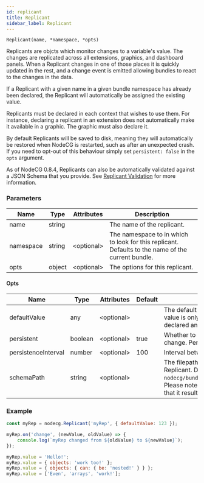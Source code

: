 ```yaml
---
id: replicant
title: Replicant
sidebar_label: Replicant
---
```


`Replicant(name, *namespace, *opts)`

Replicants are objcts which monitor changes to a variable's value. The changes are replicated across all extensions, graphics, and dashboard panels. When a Replicant changes in one of those places it is quickly updated in the rest, and a change event is emitted allowing bundles to react to the changes in the data.

If a Replicant with a given name in a given bundle namespace has already been declared, the Replicant will automatically be assigned the existing value.

Replicants must be declared in each context that wishes to use them. For instance, declaring a replicant in an extension does not automatically make it available in a graphic. The graphic must also declare it.

By default Replicants will be saved to disk, meaning they will automatically be restored when NodeCG is restarted, such as after an unexpected crash. If you need to opt-out of this behaviour simply set `persistent: false` in the `opts` argument.

As of NodeCG 0.8.4, Replicants can also be automatically validated against a JSON Schema that you provide. See [Replicant Validation](../replicant-schemas.md) for more information.

### Parameters

| Name      | Type   | Attributes    | Description                                                                                       |
| --------- | ------ | ------------- | ------------------------------------------------------------------------------------------------- |
| name      | string |               | The name of the replicant.                                                                        |
| namespace | string | &lt;optional> | The namespace to in which to look for this replicant. Defaults to the name of the current bundle. |
| opts      | object | &lt;optional> | The options for this replicant.                                                                   |

#### Opts

| Name                | Type    | Attributes    | Default                      | Description                                                                                                                                                                                                                                        |
| ------------------- | ------- | ------------- | ---------------------------- | -------------------------------------------------------------------------------------------------------------------------------------------------------------------------------------------------------------------------------------------------- |
| defaultValue        | any     | &lt;optional> |                              | The default value to instantiate this Replicant with. The default value is only applied if this Replicant has not previously been declared and if it has no persisted value.                                                                       |
| persistent          | boolean | &lt;optional> | true                         | Whether to persist the Replicant's value to disk on every change. Persisted values are re-loaded on startup.                                                                                                                                       |
| persistenceInterval | number  | &lt;optional> | 100 | Interval between each persistence, in milliseconds.                                                                                                                                                                                                |
| schemaPath          | string  | &lt;optional> |                              | The filepath at which to look for a JSON Schema for this Replicant. Defaults to `nodecg/bundles/${bundleName}/schemas/${replicantName}.json`. Please note that this default path will be URIEncoded to ensure that it results in a valid filename. |

### Example

```js
const myRep = nodecg.Replicant('myRep', { defaultValue: 123 });

myRep.on('change', (newValue, oldValue) => {
	console.log(`myRep changed from ${oldValue} to ${newValue}`);
});

myRep.value = 'Hello!';
myRep.value = { objects: 'work too!' };
myRep.value = { objects: { can: { be: 'nested!' } } };
myRep.value = ['Even', 'arrays', 'work!'];
```
